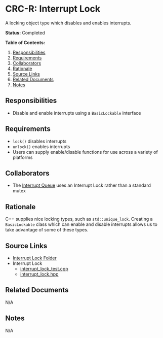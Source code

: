 # CRC-R: Interrupt Lock

A locking object type which disables and enables interrupts.

**Status:** Completed

**Table of Contents:**

1. [Responsibilities](#responsibilities)
2. [Requirements](#requirements)
3. [Collaborators](#collaborators)
4. [Rationale](#rationale)
5. [Source Links](#source-links)
6. [Related Documents](#related-documents)
7. [Notes](#notes)

## Responsibilities

* Disable and enable interrupts using a `BasicLockable` interface

## Requirements

* `lock()` disables interrupts
* `unlock()` enables interrupts
* Users can supply enable/disable functions for use across a variety of platforms

## Collaborators

* The [Interrupt Queue](interrupt_queue.md) uses an Interrupt Lock rather than a standard mutex

## Rationale

C++ supplies nice locking types, such as `std::unique_lock`. Creating a `BasicLockable` class which can enable and disable interrupts allows us to take advantage of some of these types.

## Source Links

* [Interrupt Lock Folder](../../../../src/utilities/interrupt_lock)
* Interrupt Lock
	* [interrupt_lock_test.cpp](../../../../src/utilities/interrupt_lock/interrupt_lock_test.cpp)
	* [interrupt_lock.hpp](../../../../src/utilities/interrupt_lock/interrupt_lock.hpp)

## Related Documents

N/A

## Notes

N/A
